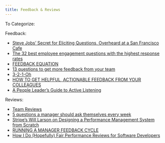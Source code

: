 ```yaml
---
title: Feedback & Reviews
---
```


To Categorize:

Feedback:

* [Steve Jobs’ Secret for Eliciting Questions, Overheard at a San Francisco Cafe](https://medium.com/the-mission/steve-jobs-secret-for-eliciting-questions-overheard-at-a-san-francisco-cafe-80b1af67433)
* [The 32 best employee engagement questions with the highest response rates](https://knowyourteam.com/blog/2019/05/18/the-32-best-employee-engagement-questions/)
* [FEEDBACK EQUATION](https://larahogan.me/blog/feedback-equation/)
* [13 questions to get more feedback from your team](https://marcusblankenship.com/13-questions-to-get-more-feedback-from-your-team/)
* [3-2-1-Oh](https://andrewspittle.com/2016/02/23/a-note-on-feedback/)
* [HOW TO GET HELPFUL, ACTIONABLE FEEDBACK FROM YOUR COLLEAGUES](https://larahogan.me/blog/get-feedback-from-colleagues/)
* [A People Leader’s Guide to Active Listening](https://buffer.com/resources/active-listening/)


Reviews:

* [Team Reviews](https://medium.com/@marcprecipice/team-reviews-4b395bee61c9)
* [5 questions a manager should ask themselves every week](https://www.range.co/blog/five-questions-a-manager-should-ask-themselves)
* [Stripe’s Will Larson on Designing a Performance Management System from Scratch](https://dzone.com/articles/stripes-will-larson-on-designing-a-performance-man)
* [RUNNING A MANAGER FEEDBACK CYCLE](https://cate.blog/2017/03/23/running-a-manager-feedback-cycle/)
* [How I Do (Hopefully) Fair Performance Reviews for Software Developers](https://blog.pragmaticengineer.com/performance-reviews-for-software-engineers/)